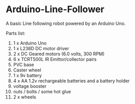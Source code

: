 Arduino-Line-Follower
=====================

A basic Line following robot powered by an Arduino Uno.

Parts list:

1) 1 x Arduino Uno
2) 1 x L238D DC motor driver
3) 2 x DC Geared motors (6.0 volts, 300 RPM)
4) 6 x TCRT500L IR Emittor/collector pairs
5) PVC base
6) Caster wheel
7) 1 x 9v battery
8) 4 x AA 1.2v rechargeable batteries and a battery holder
9) voltage booster 
10) nuts / bolts / some hot glue
11) 2 x wheels

